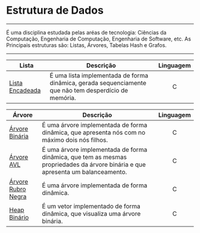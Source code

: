 # Estrutura de Dados

<hr>
É uma disciplina estudada pelas aréas de tecnologia: Ciências da Computação, Engenharia de Computação, Engenharia de Software, etc. As Principais estruturas são: Listas, Árvores, Tabelas Hash e Grafos.
<hr>

| Lista  | Descrição|Linguagem|
---------|----------|:---------:|
|[Lista Encadeada](https://github.com/JhonatanBS/Lista/tree/master/Lista_Encadeada)        | É uma lista implementada de forma dinâmica, gerada sequenciamente que não tem desperdício de memória.|C|

| Árvore  | Descrição|Linguagem|
---------|----------|:---------:|
|[Árvore Binária](https://github.com/JhonatanBS/Arvore/tree/master/Arvore-Binaria)        | É uma árvore implementada de forma dinâmica, que apresenta nós com no máximo dois nós filhos.|C|
|[Árvore AVL](https://github.com/JhonatanBS/Arvore/tree/master/Arvore-AVL)        | É uma árvore implementada de forma dinâmica, que tem as mesmas propriedades da árvore binária e que apresenta um balanceamento.|C|
|[Árvore Rubro Negra](https://github.com/JhonatanBS/Arvore/tree/master/Arvore-Rubro-negra)        | É uma árvore implementada de forma dinâmica.|C|
|[Heap Binário](https://github.com/JhonatanBS/Arvore/tree/master/Heap-Binario)        | É um vetor implementado de forma dinâmica, que visualiza uma árvore binária.|C|
